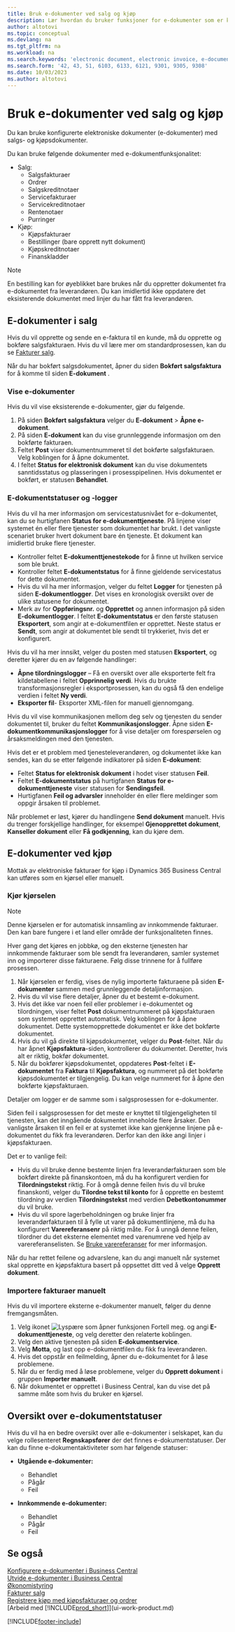 ```yaml
---
title: Bruk e-dokumenter ved salg og kjøp
description: Lær hvordan du bruker funksjoner for e-dokumenter som er knyttet til salgs- og kjøpsfakturaer.
author: altotovi
ms.topic: conceptual
ms.devlang: na
ms.tgt_pltfrm: na
ms.workload: na
ms.search.keywords: 'electronic document, electronic invoice, e-document, e-invoice, sales, purchase'
ms.search.form: '42, 43, 51, 6103, 6133, 6121, 9301, 9305, 9308'
ms.date: 10/03/2023
ms.author: altotovi
---
```


# <a name="use-e-documents-in-sales-and-purchases"></a>Bruk e-dokumenter ved salg og kjøp

Du kan bruke konfigurerte elektroniske dokumenter (e-dokumenter) med salgs- og kjøpsdokumenter.

Du kan bruke følgende dokumenter med e-dokumentfunksjonalitet:  

- Salg: 
    - Salgsfakturaer
    - Ordrer
    - Salgskreditnotaer
    - Servicefakturaer
    - Servicekreditnotaer
    - Rentenotaer
    - Purringer
- Kjøp: 
    - Kjøpsfakturaer
    - Bestillinger (bare opprett nytt dokument)
    - Kjøpskreditnotaer
    - Finanskladder

> [!NOTE]
> En bestilling kan for øyeblikket bare brukes når du oppretter dokumentet fra e-dokumentet fra leverandøren. Du kan imidlertid ikke oppdatere det eksisterende dokumentet med linjer du har fått fra leverandøren.  

## <a name="e-documents-in-sales"></a>E-dokumenter i salg

Hvis du vil opprette og sende en e-faktura til en kunde, må du opprette og bokføre salgsfakturaen. Hvis du vil lære mer om standardprosessen, kan du se [Fakturer salg](sales-how-invoice-sales.md).

Når du har bokført salgsdokumentet, åpner du siden **Bokført salgsfaktura** for å komme til siden **E-dokument** .

### <a name="view-e-documents"></a>Vise e-dokumenter

Hvis du vil vise eksisterende e-dokumenter, gjør du følgende.

1. På siden **Bokført salgsfaktura** velger du **E-dokument** \> **Åpne e-dokument**.
2. På siden **E-dokument** kan du vise grunnleggende informasjon om den bokførte fakturaen.
3. Feltet **Post** viser dokumentnummeret til det bokførte salgsfakturaen. Velg koblingen for å åpne dokumentet.
4. I feltet **Status for elektronisk dokument** kan du vise dokumentets sanntidsstatus og plasseringen i prosesspipelinen. Hvis dokumentet er bokført, er statusen **Behandlet**.

### <a name="e-document-statuses-and-logs"></a>E-dokumentstatuser og -logger

Hvis du vil ha mer informasjon om servicestatusnivået for e-dokumentet, kan du se hurtigfanen **Status for e-dokumenttjeneste**. På linjene viser systemet én eller flere tjenester som dokumentet har brukt. I det vanligste scenariet bruker hvert dokument bare én tjeneste. Et dokument kan imidlertid bruke flere tjenester.

- Kontroller feltet **E-dokumenttjenestekode** for å finne ut hvilken service som ble brukt.
- Kontroller feltet **E-dokumentstatus** for å finne gjeldende servicestatus for dette dokumentet.
- Hvis du vil ha mer informasjon, velger du feltet **Logger** for tjenesten på siden **E-dokumentlogger**. Det vises en kronologisk oversikt over de ulike statusene for dokumentet.
- Merk av for **Oppføringsnr.** og **Opprettet** og annen informasjon på siden **E-dokumentlogger**. I feltet **E-dokumentstatus** er den første statusen **Eksportert**, som angir at e-dokumentfilen er opprettet. Neste status er **Sendt**, som angir at dokumentet ble sendt til trykkeriet, hvis det er konfigurert.

Hvis du vil ha mer innsikt, velger du posten med statusen **Eksportert**, og deretter kjører du en av følgende handlinger:

- **Åpne tilordningslogger** – Få en oversikt over alle eksporterte felt fra kildetabellene i feltet **Opprinnelig verdi**. Hvis du brukte transformasjonsregler i eksportprosessen, kan du også få den endelige verdien i feltet **Ny verdi**.
- **Eksporter fil**- Eksporter XML-filen for manuell gjennomgang.

Hvis du vil vise kommunikasjonen mellom deg selv og tjenesten du sender dokumentet til, bruker du feltet **Kommunikasjonslogger**. Åpne siden **E-dokumentkommunikasjonslogger** for å vise detaljer om forespørselen og årsaksmeldingen med den tjenesten.

Hvis det er et problem med tjenesteleverandøren, og dokumentet ikke kan sendes, kan du se etter følgende indikatorer på siden **E-dokument**:

- Feltet **Status for elektronisk dokument** i hodet viser statusen **Feil**.
- Feltet **E-dokumentstatus** på hurtigfanen **Status for e-dokumenttjeneste** viser statusen for **Sendingsfeil**.
- Hurtigfanen **Feil og advarsler** inneholder én eller flere meldinger som oppgir årsaken til problemet.

Når problemet er løst, kjører du handlingene **Send dokument** manuelt. Hvis du trenger forskjellige handlinger, for eksempel **Gjenopprettet dokument**, **Kanseller dokument** eller **Få godkjenning**, kan du kjøre dem.

## <a name="e-documents-in-purchases"></a>E-dokumenter ved kjøp

Mottak av elektroniske fakturaer for kjøp i Dynamics 365 Business Central kan utføres som en kjørsel eller manuelt.

### <a name="run-the-batch-job"></a>Kjør kjørselen

> [!NOTE]
> Denne kjørselen er for automatisk innsamling av innkommende fakturaer. Den kan bare fungere i et land eller område der funksjonaliteten finnes.

Hver gang det kjøres en jobbkø, og den eksterne tjenesten har innkommende fakturaer som ble sendt fra leverandøren, samler systemet inn og importerer disse fakturaene. Følg disse trinnene for å fullføre prosessen.

1. Når kjørselen er ferdig, vises de nylig importerte fakturaene på siden **E-dokumenter** sammen med grunnleggende detaljinformasjon.
2. Hvis du vil vise flere detaljer, åpner du et bestemt e-dokument.
3. Hvis det ikke var noen feil eller problemer i e-dokumentet og tilordningen, viser feltet **Post** dokumentnummeret på kjøpsfakturaen som systemet opprettet automatisk. Velg koblingen for å åpne dokumentet. Dette systemopprettede dokumentet er ikke det bokførte dokumentet.
4. Hvis du vil gå direkte til kjøpsdokumentet, velger du **Post**-feltet. Når du har åpnet **Kjøpsfaktura**-siden, kontrollerer du dokumentet. Deretter, hvis alt er riktig, bokfør dokumentet.
5. Når du bokfører kjøpsdokumentet, oppdateres **Post**-feltet i **E-dokumentet** fra **Faktura** til **Kjøpsfaktura**, og nummeret på det bokførte kjøpsdokumentet er tilgjengelig. Du kan velge nummeret for å åpne den bokførte kjøpsfakturaen.

Detaljer om logger er de samme som i salgsprosessen for e-dokumenter.

Siden feil i salgsprosessen for det meste er knyttet til tilgjengeligheten til tjenesten, kan det inngående dokumentet inneholde flere årsaker. Den vanligste årsaken til en feil er at systemet ikke kan gjenkjenne linjene på e-dokumentet du fikk fra leverandøren. Derfor kan den ikke angi linjer i kjøpsfakturaen.

Det er to vanlige feil:

- Hvis du vil bruke denne bestemte linjen fra leverandørfakturaen som ble bokført direkte på finanskontoen, må du ha konfigurert verdien for **Tilordningstekst** riktig. For å omgå denne feilen hvis du vil bruke finanskonti, velger du **Tilordne tekst til konto** for å opprette en bestemt tilordning av verdien **Tilordningstekst** med verdien **Debetkontonummer** du vil bruke.
- Hvis du vil spore lagerbeholdningen og bruke linjer fra leverandørfakturaen til å fylle ut varer på dokumentlinjene, må du ha konfigurert **Varereferansenr** på riktig måte. For å unngå denne feilen, tilordner du det eksterne elementet med varenumrene ved hjelp av varereferanselisten. Se [Bruke varereferanser](inventory-how-use-item-cross-refs.md) for mer informasjon.

Når du har rettet feilene og advarslene, kan du angi manuelt når systemet skal opprette en kjøpsfaktura basert på oppsettet ditt ved å velge **Opprett dokument**.

### <a name="manually-import-invoices"></a>Importere fakturaer manuelt

Hvis du vil importere eksterne e-dokumenter manuelt, følger du denne fremgangsmåten.

1. Velg ikonet ![Lyspære som åpner funksjonen Fortell meg.](media/ui-search/search_small.png "Fortell hva du vil gjøre") og angi **E-dokumenttjeneste**, og velg deretter den relaterte koblingen.
2. Velg den aktive tjenesten på siden **E-dokumentservice**. 
3. Velg **Motta**, og last opp e-dokumentfilen du fikk fra leverandøren.
4. Hvis det oppstår en feilmelding, åpner du e-dokumentet for å løse problemene.
5. Når du er ferdig med å løse problemene, velger du **Opprett dokument** i gruppen **Importer manuelt**.
6. Når dokumentet er opprettet i Business Central, kan du vise det på samme måte som hvis du bruker en kjørsel.

## <a name="overview-of-e-document-statuses"></a>Oversikt over e-dokumentstatuser

Hvis du vil ha en bedre oversikt over alle e-dokumenter i selskapet, kan du velge rollesenteret **Regnskapsfører** der det finnes e-dokumentstatuser. Der kan du finne e-dokumentaktiviteter som har følgende statuser:

- **Utgående e-dokumenter:**

    - Behandlet
    - Pågår
    - Feil

- **Innkommende e-dokumenter:**

    - Behandlet
    - Pågår
    - Feil

## <a name="see-also"></a>Se også

[Konfigurere e-dokumenter i Business Central](finance-how-setup-edocuments.md)  
[Utvide e-dokumenter i Business Central](/dynamics365/business-central/dev-itpro/developer/devenv-extend-edocuments)  
[Økonomistyring](finance.md)  
[Fakturer salg](sales-how-invoice-sales.md)  
[Registrere kjøp med kjøpsfakturaer og ordrer](purchasing-how-record-purchases.md)  
[Arbeid med [!INCLUDE[prod_short](includes/prod_short.md)]](ui-work-product.md)

[!INCLUDE[footer-include](includes/footer-banner.md)]
